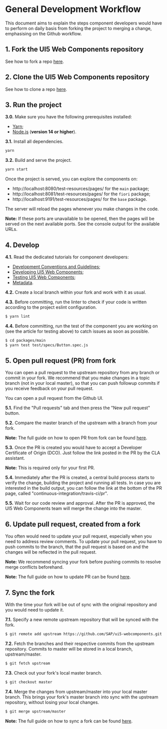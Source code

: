 # General Development Workflow
This document aims to explain the steps component developers would have to perform
on daily basis from forking the project to merging a change, emphasising on the Github workflow.


## 1. Fork the UI5 Web Components repository
See how to fork a repo [here](https://docs.github.com/en/github/getting-started-with-github/fork-a-repo).


## 2. Clone the UI5 Web Components repository
See how to clone a repo [here](https://docs.github.com/en/github/creating-cloning-and-archiving-repositories/cloning-a-repository).


## 3. Run the project

**3.0.** Make sure you have the following prerequisites installed:
- [Yarn](https://yarnpkg.com/en);
- [Node.js](https://nodejs.org/) (**version 14 or higher**).


**3.1.** Install all dependencies.
```sh
yarn
```

**3.2.** Build and serve the project.
```sh
yarn start
```
Once the project is served, you can explore the components 
on:
 - http://localhost:8080/test-resources/pages/ for the `main` package;
 - http://localhost:8081/test-resources/pages/ for the `fiori` package;
 - http://localhost:9191/test-resources/pages/ for the `base` package.

The server will reload the pages whenever you make changes in the code.

**Note:** If these ports are unavailable to be opened, then the pages will be served on the next available ports. See the console output for the available URLs.

## 4. Develop 

**4.1.** Read the dedicated tutorials for component developers:

- [Development Conventions and Guidelines](../Guidelines.md);
- [Developing UI5 Web Components](./Developing&#32;Web&#32;Components.md);
- [Testing UI5 Web Components](./Testing&#32;Web&#32;Components.md);
- [Metadata](./Metadata.md).

**4.2.** Create a local branch within your fork and work with it as usual.

**4.3.** Before committing, run the linter to check if your code is written according to the project eslint configuration.

```sh
$ yarn lint
```

**4.4.** Before committing, run the test of the component you are working on (see the article for testing above) to catch issues as soon as possible.

```sh
$ cd packages/main
$ yarn test test/specs/Button.spec.js
```

## 5. Open pull request (PR) from fork

You can open a pull request to the upstream repository from any branch or commit in your fork.
We recommend that you make changes in a topic branch (not in your local master), so that you can push followup commits if you receive feedback on your pull request. 

You can open a pull request from the Github UI. 

**5.1.** Find the "Pull requests" tab and then press the "New pull request" button.

**5.2.** Compare the master branch of the upstream with a branch from your fork.

**Note:** The full guide on how to open PR from fork can be found [here](https://docs.github.com/en/github/collaborating-with-issues-and-pull-requests/creating-a-pull-request-from-a-fork).

**5.3.** Once the PR is created you would have to accept a Developer Certificate of Origin (DCO).
Just follow the link posted in the PR by the CLA assistant.

**Note:** This is required only for your first PR.

**5.4.** Immediately after the PR is created, a central build process starts to verify the change,
building the project and running all tests.
In case you are interested in the build output, you can follow the link at the bottom of the PR page, called "continuous-integration/travis-ci/pr".

**5.5.** Wait for our code review and approval. 
After the PR is approved, the UI5 Web Components team will merge the change into the master.


## 6. Update pull request, created from a fork

You often would need to update your pull request, especially when you need to address review comments.
To update your pull request, you have to push commits to the branch, that the pull request is based on
and the changes will be reflected in the pull request.

**Note:** We recommend syncing your fork before pushing commits to resolve merge conflicts beforehand.

**Note:** The full guide on how to update PR can be found [here](https://docs.github.com/en/github/collaborating-with-issues-and-pull-requests/committing-changes-to-a-pull-request-branch-created-from-a-fork).

## 7. Sync the fork

With the time your fork will be out of sync with the original repository
and you would need to update it.

**7.1.** Specify a new remote upstream repository that will be synced with the fork.

```sh
$ git remote add upstream https://github.com/SAP/ui5-webcomponents.git
```

**7.2.** Fetch the branches and their respective commits from the upstream repository.
Commits to master will be stored in a local branch, upstream/master.

```sh
$ git fetch upstream
```

**7.3.** Check out your fork's local master branch.

```sh
$ git checkout master
```

**7.4.** Merge the changes from upstream/master into your local master branch.
This brings your fork's master branch into sync with the upstream repository, without losing your local changes.

```sh
$ git merge upstream/master
```

**Note:** The full guide on how to sync a fork can be found [here](https://docs.github.com/en/github/collaborating-with-issues-and-pull-requests/syncing-a-fork).
